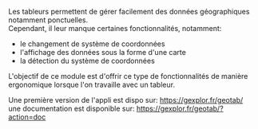 Les tableurs permettent de gérer facilement des données géographiques notamment ponctuelles.  
Cependant, il leur manque certaines fonctionnalités, notamment:

  - le changement de système de coordonnées
  - l'affichage des données sous la forme d'une carte
  - la détection du système de coordonnées
  
L'objectif de ce module est d'offrir ce type de fonctionnalités
de manière ergonomique lorsque l'on travaille avec un tableur.

Une première version de l'appli est dispo sur: https://gexplor.fr/geotab/  
une documentation est disponible sur: https://gexplor.fr/geotab/?action=doc
